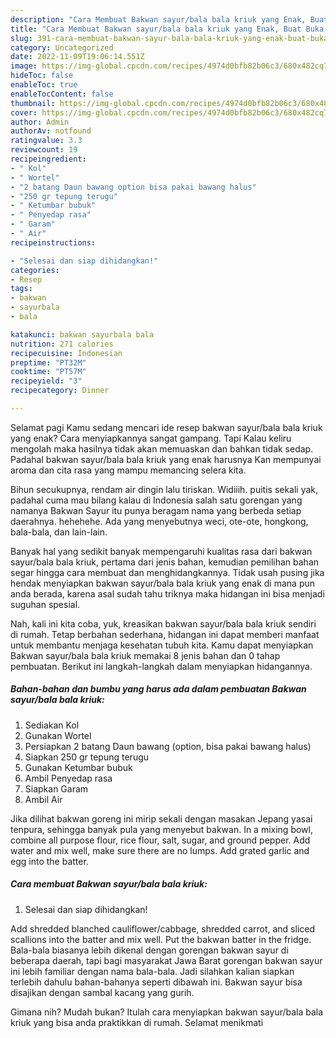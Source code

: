 ```yaml
---
description: "Cara Membuat Bakwan sayur/bala bala kriuk yang Enak, Buat Buka Puasa Sempurna"
title: "Cara Membuat Bakwan sayur/bala bala kriuk yang Enak, Buat Buka Puasa Sempurna"
slug: 391-cara-membuat-bakwan-sayur-bala-bala-kriuk-yang-enak-buat-buka-puasa-sempurna
category: Uncategorized
date: 2022-11-09T19:06:14.551Z
image: https://img-global.cpcdn.com/recipes/4974d0bfb82b06c3/680x482cq70/bakwan-sayurbala-bala-kriuk-foto-resep-utama.jpg
hideToc: false
enableToc: true
enableTocContent: false
thumbnail: https://img-global.cpcdn.com/recipes/4974d0bfb82b06c3/680x482cq70/bakwan-sayurbala-bala-kriuk-foto-resep-utama.jpg
cover: https://img-global.cpcdn.com/recipes/4974d0bfb82b06c3/680x482cq70/bakwan-sayurbala-bala-kriuk-foto-resep-utama.jpg
author: Admin
authorAv: notfound
ratingvalue: 3.3
reviewcount: 19
recipeingredient:
- " Kol"
- " Wortel"
- "2 batang Daun bawang option bisa pakai bawang halus"
- "250 gr tepung terugu"
- " Ketumbar bubuk"
- " Penyedap rasa"
- " Garam"
- " Air"
recipeinstructions:

- "Selesai dan siap dihidangkan!"
categories:
- Resep
tags:
- bakwan
- sayurbala
- bala

katakunci: bakwan sayurbala bala 
nutrition: 271 calories
recipecuisine: Indonesian
preptime: "PT32M"
cooktime: "PT57M"
recipeyield: "3"
recipecategory: Dinner

---
```



Selamat pagi Kamu sedang mencari ide resep bakwan sayur/bala bala kriuk yang enak? Cara menyiapkannya sangat gampang. Tapi Kalau keliru mengolah maka hasilnya tidak akan memuaskan dan bahkan tidak sedap. Padahal bakwan sayur/bala bala kriuk yang enak harusnya Kan mempunyai aroma dan cita rasa yang mampu memancing selera kita.


Bihun secukupnya, rendam air dingin lalu tiriskan. Widiiih. puitis sekali yak, padahal cuma mau bilang kalau di Indonesia salah satu gorengan yang namanya Bakwan Sayur itu punya beragam nama yang berbeda setiap daerahnya. hehehehe. Ada yang menyebutnya weci, ote-ote, hongkong, bala-bala, dan lain-lain.

Banyak hal yang sedikit banyak mempengaruhi kualitas rasa dari bakwan sayur/bala bala kriuk, pertama dari jenis bahan, kemudian pemilihan bahan segar hingga cara membuat dan menghidangkannya. Tidak usah pusing jika hendak menyiapkan bakwan sayur/bala bala kriuk yang enak di mana pun anda berada, karena asal sudah tahu triknya maka hidangan ini bisa menjadi suguhan spesial.


Nah, kali ini kita coba, yuk, kreasikan bakwan sayur/bala bala kriuk sendiri di rumah. Tetap berbahan sederhana, hidangan ini dapat memberi manfaat untuk membantu menjaga kesehatan tubuh kita. Kamu dapat menyiapkan Bakwan sayur/bala bala kriuk memakai 8 jenis bahan dan 0 tahap pembuatan. Berikut ini langkah-langkah dalam menyiapkan hidangannya.

<!--inarticleads1-->

##### Bahan-bahan dan bumbu yang harus ada dalam pembuatan Bakwan sayur/bala bala kriuk:

1. Sediakan  Kol
1. Gunakan  Wortel
1. Persiapkan 2 batang Daun bawang (option, bisa pakai bawang halus)
1. Siapkan 250 gr tepung terugu
1. Gunakan  Ketumbar bubuk
1. Ambil  Penyedap rasa
1. Siapkan  Garam
1. Ambil  Air


Jika dilihat bakwan goreng ini mirip sekali dengan masakan Jepang yasai tenpura, sehingga banyak pula yang menyebut bakwan. In a mixing bowl, combine all purpose flour, rice flour, salt, sugar, and ground pepper. Add water and mix well, make sure there are no lumps. Add grated garlic and egg into the batter. 

<!--inarticleads2-->

##### Cara membuat Bakwan sayur/bala bala kriuk:


1. Selesai dan siap dihidangkan!

Add shredded blanched cauliflower/cabbage, shredded carrot, and sliced scallions into the batter and mix well. Put the bakwan batter in the fridge. Bala-bala biasanya lebih dikenal dengan gorengan bakwan sayur di beberapa daerah, tapi bagi masyarakat Jawa Barat gorengan bakwan sayur ini lebih familiar dengan nama bala-bala. Jadi silahkan kalian siapkan terlebih dahulu bahan-bahanya seperti dibawah ini. Bakwan sayur bisa disajikan dengan sambal kacang yang gurih. 

Gimana nih? Mudah bukan? Itulah cara menyiapkan bakwan sayur/bala bala kriuk yang bisa anda praktikkan di rumah. Selamat menikmati
